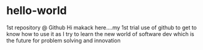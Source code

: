 # hello-world
1st repository @ Github
Hi makack here....my 1st trial use of github to get to know how to use it as I try to learn the new world of software dev which is the future for problem solving and innovation
